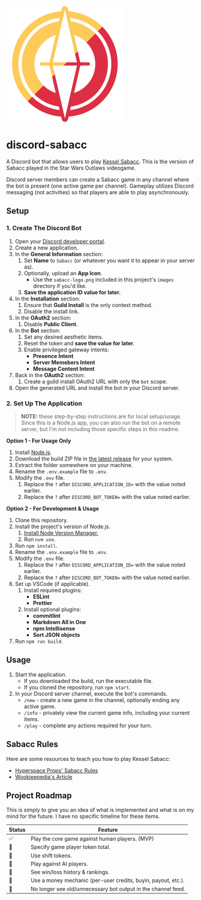![alt text](https://github.com/ofolis/discord-sabacc/raw/main/images/sabacc-logo.png "Sabacc Logo")

# discord-sabacc

A Discord bot that allows users to play [Kessel Sabacc](https://starwars.fandom.com/wiki/Kessel_Sabacc). This is the version of Sabacc played in the Star Wars Outlaws videogame.

Discord server members can create a Sabacc game in any channel where the bot is present (one active game per channel). Gameplay utilizes Discord messaging (not activities) so that players are able to play asynchronously.

## Setup

### 1. Create The Discord Bot

1. Open your [Discord developer portal](https://discord.com/developers/applications).
2. Create a new application.
3. In the **General Information** section:
   1. Set **Name** to `Sabacc` (or whatever you want it to appear in your server as).
   2. Optionally, upload an **App Icon**.
      - Use the `sabacc-logo.png` included in this project's `images` directory if you'd like.
   3. **Save the application ID value for later.**
4. In the **Installation** section:
   1. Ensure that **Guild Install** is the only context method.
   2. Disable the install link.
5. In the **OAuth2** section:
   1. Disable **Public Client**.
6. In the **Bot** section:
   1. Set any desired aesthetic items.
   2. Reset the token and **save the value for later**.
   3. Enable privileged gateway intents:
      - **Presence Intent**
      - **Server Memebers Intent**
      - **Message Content Intent**
7. Back in the **OAuth2** section:
   1. Create a guild install OAuth2 URL with only the `bot` scope.
8. Open the generated URL and install the bot in your Discord server.

### 2. Set Up The Application

> **NOTE:** these step-by-step instructions are for local setup/usage. Since this is a Node.js app, you can also run the bot on a remote server, but I'm not including those specific steps in this readme.

**Option 1 - For Usage Only**

1. Install [Node.js](https://nodejs.org).
2. Download the build ZIP file in [the latest release](https://github.com/ofolis/discord-sabacc/releases/latest) for your system.
3. Extract the folder somewhere on your machine.
4. Rename the `.env.example` file to `.env`.
5. Modify the `.env` file.
   1. Replace the `?` after `DISCORD_APPLICATION_ID=` with the value noted earlier.
   2. Replace the `?` after `DISCORD_BOT_TOKEN=` with the value noted earlier.

**Option 2 - For Development & Usage**

1. Clone this repository.
2. Install the project's version of Node.js.
   1. [Install Node Version Manager.](https://github.com/nvm-sh/nvm?tab=readme-ov-file#installing-and-updating)
   2. Run `nvm use`.
3. Run `npm install`.
4. Rename the `.env.example` file to `.env`.
5. Modify the `.env` file.
   1. Replace the `?` after `DISCORD_APPLICATION_ID=` with the value noted earlier.
   2. Replace the `?` after `DISCORD_BOT_TOKEN=` with the value noted earlier.
6. Set up VSCode (if applicable).
   1. Install required plugins:
      - **ESLint**
      - **Prettier**
   2. Install optional plugins:
      - **commitlint**
      - **Markdown All in One**
      - **npm Intellisense**
      - **Sort JSON objects**
7. Run `npm run build`.

## Usage

1. Start the application.
   - If you downloaded the build, run the executable file.
   - If you cloned the repository, run `npm start`.
2. In your Discord server channel, execute the bot's commands.
   - `/new` - create a new game in the channel, optionally ending any active game.
   - `/info` - privately view the current game info, including your current items.
   - `/play` - complete any actions required for your turn.

## Sabacc Rules

Here are some resources to teach you how to play Kessel Sabacc:

- [Hyperspace Props' Sabacc Rules](https://hyperspaceprops.com/wp-content/uploads/2024/09/Kessel-Sabacc-Rules-v4.pdf)
- [Wookieepedia's Article](https://starwars.fandom.com/wiki/Kessel_Sabacc)

## Project Roadmap

This is simply to give you an idea of what is implemented and what is on my mind for the future. I have no specific timeline for these items.

| Status | Feature                                                       |
| ------ | ------------------------------------------------------------- |
| ✅     | Play the core game against human players. (MVP)               |
| 🔳     | Specify game player token total.                              |
| 🔳     | Use shift tokens.                                             |
| 🔳     | Play against AI players.                                      |
| 🔳     | See win/loss history & rankings.                              |
| 🔳     | Use a money mechanic (per-user credits, buyin, payout, etc.). |
| 🔳     | No longer see old/unnecessary bot output in the channel feed. |

